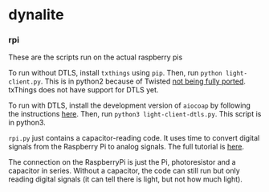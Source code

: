 # dynalite

### rpi

These are the scripts run on the actual raspberry pis

To run without DTLS, install `txthings` using `pip`. Then, run `python light-client.py`. This is in python2 because of Twisted [not being fully ported](https://twistedmatrix.com/documents/14.0.2/core/howto/python3.html). txThings does not have support for DTLS yet.

To run with DTLS, install the development version of `aiocoap` by following the instructions [here](https://aiocoap.readthedocs.io/en/latest/installation.html). Then, run `python3 light-client-dtls.py`. This script is in python3.

`rpi.py` just contains a capacitor-reading code. It uses time to convert digital signals from the Raspberry Pi to analog signals. The full tutorial is [here](https://www.youtube.com/watch?v=dPwW9zmX84E). 

The connection on the RaspberryPi is just the Pi, photoresistor and a capacitor in series. Without a capacitor, the code can still run but only reading digital signals (it can tell there is light, but not how much light).


